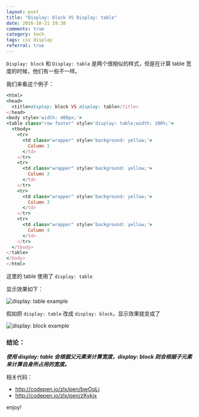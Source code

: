 ```yaml
---
layout: post
title: "Display: block VS Display: table"
date: 2016-10-21 19:38
comments: true
category: tech
tags: css display
referral: true
---
```



`Display: block` 和 `Display: table` 是两个很相似的样式，但是在计算 table 宽度的时候，他们有一些不一样。

<!--more-->

我们来看这个例子：

```ruby
<html>
<head>
  <title>display: block VS display: table</title>
</head>
<body style='width: 400px;'>
<table class="row footer" style='display: table;width: 100%;'>
  <tbody>
    <tr>
      <td class="wrapper" style='background: yellow;'>
        Column 1
      </td>
    </tr>
    <tr>
      <td class="wrapper" style='background: yellow;'>
        Column 2
      </td>
    </tr>
    <tr>
      <td class="wrapper" style='background: yellow;'>
        Column 3
      </td>
    </tr>
    <tr>
      <td class="wrapper" style='background: yellow;'>
        Column 4
      </td>
    </tr>
  </tbody>
</table>
</body>
</html>
```

这里的 table 使用了 `display: table`

显示效果如下：

![display: table example](/images/display-table.png)

假如把 `display: table` 改成 `display: block`，显示效果就变成了

![display: block example](/images/display-block.png)

### 结论：

***使用 display: table 会根据父元素来计算宽度，display: block 则会根据子元素来计算自身所占用的宽度。***

相关代码：

- http://codepen.io/zlx/pen/bwOqLj
- http://codepen.io/zlx/pen/zKykjx


enjoy!
